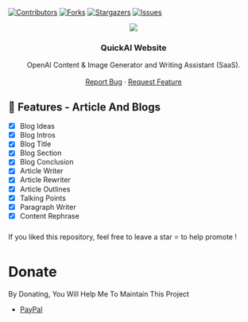 
 [![Contributors][contributors-shield]][contributors-url]
           [![Forks][forks-shield]][forks-url]
[![Stargazers][stars-shield]][stars-url]
[![Issues][issues-shield]][issues-url]
<center><img src="https://capsule-render.vercel.app/api?type=waving&color=gradient&height=200&section=header&text=QuickAI&fontSize=80&fontAlignY=35&animation=twinkling&fontColor=gradient" /></center>
        

<!-- PROJECT LOGO -->
  <h3 align="center">QuickAI Website</h3>

  <p align="center">
    OpenAI Content & Image Generator and Writing Assistant (SaaS).
    <br />
    <br />
    <a href="https://github.com/sahilarun/QUICKAI-2.3/issues">Report Bug</a>
    ·
    <a href="https://github.com/sahilarun/QUICKAI-2.3/issues">Request Feature</a>
  </p>
</p>
<!-- ABOUT THE PROJECT -->

## 🌟 Features - Article And Blogs
- [x] Blog Ideas
- [X] Blog Intros
- [x] Blog Title
- [x] Blog Section
- [x] Blog Conclusion
- [x] Article Writer
- [x] Article Rewriter
- [x] Article Outlines
- [x] Talking Points
- [x] Paragraph Writer
- [x] Content Rephrase

###
If you liked this repository, feel free to leave a star ⭐ to help promote !


# Donate

 By Donating, You Will Help Me To Maintain This Project 

- [PayPal](https://www.paypal.me/SahilArun0)



[version-shield]: https://img.shields.io/github/package-json/v/sahilarun/QUICKAI-2.3?style=for-the-badge
[version-url]: https://github.com/sahilarun/QUICKAI-2.3
[contributors-shield]: https://img.shields.io/github/contributors/sahilarun/QUICKAI-2.3.svg?style=for-the-badge
[contributors-url]: https://github.com/sahilarun/QUICKAI-2.3/graphs/contributors
[forks-shield]: https://img.shields.io/github/forks/sahilarun/QUICKAI-2.3.svg?style=for-the-badge
[forks-url]: https://github.com/sahilarun/QUICKAI-2.3/network/members
[stars-shield]: https://img.shields.io/github/stars/sahilarun/QUICKAI-2.3.svg?style=for-the-badge
[stars-url]: https://github.com/sahilarun/QUICKAI-2.3/stargazers
[issues-shield]: https://img.shields.io/github/issues/sahilarun/QUICKAI-2.3.svg?style=for-the-badge
[issues-url]: https://github.com/sahilarun/QUICKAI-2.3/issues
[license-shield]: https://img.shields.io/github/license/sahilarun/QUICKAI-2.3.svg?style=for-the-badge
[license-url]: https://github.com/sahilarun/QUICKAI-2.3/blob/master/LICENSE
